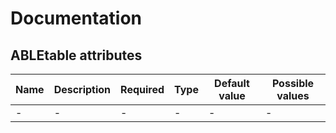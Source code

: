 # Documentation

## ABLEtable attributes

| Name | Description | Required | Type | Default value | Possible values |
| --- | --- | --- | --- | --- | --- |
| - | - | - | - | - | - |
